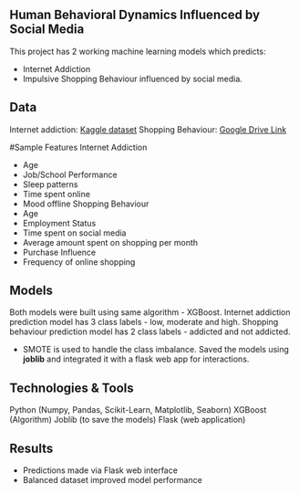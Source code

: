 ## Human Behavioral Dynamics Influenced by Social Media
This project has 2 working machine learning models which predicts:
 - Internet Addiction 
 - Impulsive Shopping Behaviour
 influenced by social media. 
   
## Data
Internet addiction: [Kaggle dataset](https://www.kaggle.com/datasets/apoorva1225/social-media-influence)
Shopping Behaviour: [Google Drive Link](https://docs.google.com/spreadsheets/d/1j18VKrb7REEodmfxH2ViELJjplRd-4Mp/edit?usp=sharing&ouid=114123281321181342880&rtpof=true&sd=true)

#Sample Features
Internet Addiction
  - Age
  - Job/School Performance
  - Sleep patterns
  - Time spent online
  - Mood offline
Shopping Behaviour
  - Age
  - Employment Status
  - Time spent on social media
  - Average amount spent on shopping per month
  - Purchase Influence
  - Frequency of online shopping

## Models
Both models were built using same algorithm - XGBoost.
Internet addiction prediction model has 3 class labels - low, moderate and high.
Shopping behaviour prediction model has 2 class labels - addicted and not addicted.
  - SMOTE is used to handle the class imbalance.
Saved the models using **joblib** and integrated it with a flask web app for interactions.

## Technologies & Tools
Python (Numpy, Pandas, Scikit-Learn, Matplotlib, Seaborn)
XGBoost (Algorithm)
Joblib (to save the models)
Flask (web application)

## Results
- Predictions made via Flask web interface
- Balanced dataset improved model performance
